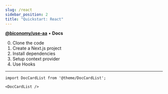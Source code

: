 ```yaml
---
slug: /react
sidebar_position: 2
title: "Quickstart: React"
---
```


[**@biconomy/use-aa**](README.md) • **Docs**

0. Clone the code
1. Create a Next.js project
2. Install dependencies
3. Setup context provider
4. Use Hooks

---

```mdx-code-block
import DocCardList from '@theme/DocCardList';

<DocCardList />
```

